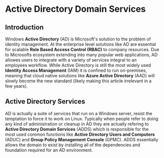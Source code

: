 # Active Directory Domain Services

## Introduction

Windows **Active Directory** (AD) is Microsoft's solution to the problem of identity management. At the enterprise level solutions like AD are essential for scalable **Role Based Access Control (RBAC)** to company resources. Due to Microsofts ecosystem extending into many popular web applications, AD allowes users to integrate with a variety of services integral to an employees workflow. While Active Directory is still the most widely used **Identity Access Management** (IAM) it is confined to run on-premises, meaning that cloud native solutions like **Azure Active Directory** (AAD) will slowly become the new standard (likely making this article irrelevant in a few years).  

## Active Directory Services

AD is actually a suite of services that run on a Windows server, resist the temptation to force it to work on Linux. Typically when people refer to doing any kind of administration or cleanup in AD they are actually refering to **Active Directory Domain Services** (ADDS) which is responsible for the most used common functions like **Active Directory Users and Computers** (ADUC) and **Group Policy Management Console** (GPMC). ADDS essentially allows the domain to exist by installing all of the dependencies and foundation required for an AD environment.  

